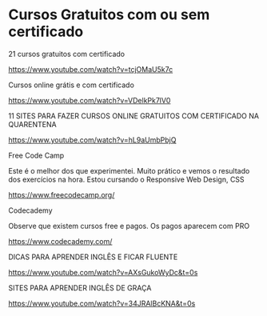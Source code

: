 # Cursos Gratuitos com ou sem certificado

21 cursos gratuitos com certificado

https://www.youtube.com/watch?v=tcjOMaU5k7c

Cursos online grátis e com certificado

https://www.youtube.com/watch?v=VDelkPk7lV0

11 SITES PARA FAZER CURSOS ONLINE GRATUITOS COM CERTIFICADO NA QUARENTENA

https://www.youtube.com/watch?v=hL9aUmbPbjQ

Free Code Camp

Este é o melhor dos que experimentei. Muito prático e vemos o resultado dos exercícios na hora. Estou cursando o Responsive Web Design, CSS

https://www.freecodecamp.org/

Codecademy

Observe que existem cursos free e pagos. Os pagos aparecem com PRO

https://www.codecademy.com/

DICAS PARA APRENDER INGLÊS E FICAR FLUENTE

https://www.youtube.com/watch?v=AXsGukoWyDc&t=0s

SITES PARA APRENDER INGLÊS DE GRAÇA

https://www.youtube.com/watch?v=34JRAlBcKNA&t=0s
